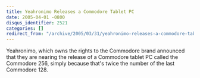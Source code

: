 ```yaml
---
title: Yeahronimo Releases a Commodore Tablet PC
date: 2005-04-01 -0800
disqus_identifier: 2521
categories: []
redirect_from: "/archive/2005/03/31/yeahronimo-releases-a-commodore-tablet-pc.aspx/"
---
```


Yeahronimo, which owns the rights to the Commodore brand announced that
they are nearing the release of a Commodore tablet PC called the
Commodore 256, simply because that's twice the number of the last
Commodore 128.

